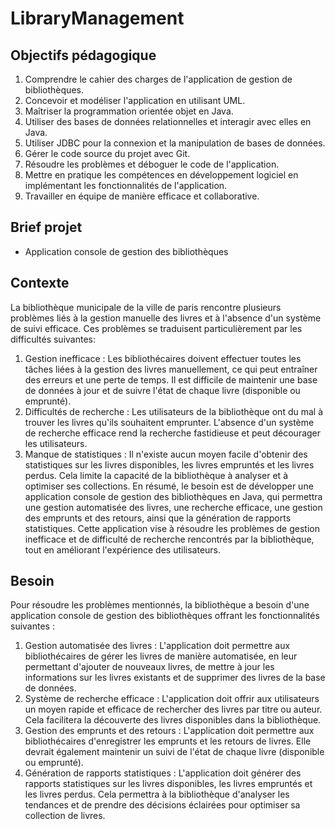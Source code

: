 # LibraryManagement
## Objectifs pédagogique

1. Comprendre le cahier des charges de l'application de gestion de bibliothèques.
2. Concevoir et modéliser l'application en utilisant UML.
3. Maîtriser la programmation orientée objet en Java.
4. Utiliser des bases de données relationnelles et interagir avec elles en Java.
5. Utiliser JDBC pour la connexion et la manipulation de bases de données.
6. Gérer le code source du projet avec Git.
7. Résoudre les problèmes et déboguer le code de l'application.
8. Mettre en pratique les compétences en développement logiciel en implémentant les fonctionnalités de l'application.
9. Travailler en équipe de manière efficace et collaborative.

## Brief projet
- Application console de gestion des bibliothèques

## Contexte
La bibliothèque municipale de la ville de paris rencontre plusieurs problèmes liés à la gestion manuelle des livres et à l'absence d'un système de suivi efficace. Ces problèmes se traduisent  particulièrement par les difficultés suivantes:
1. Gestion inefficace : Les bibliothécaires doivent effectuer toutes les tâches liées à la gestion des livres manuellement, ce qui peut entraîner des erreurs et une perte de temps. Il est difficile de maintenir une base de données à jour et de suivre l'état de chaque livre (disponible ou emprunté).
2. Difficultés de recherche : Les utilisateurs de la bibliothèque ont du mal à trouver les livres qu'ils souhaitent emprunter. L'absence d'un système de recherche efficace rend la recherche fastidieuse et peut décourager les utilisateurs.
3. Manque de statistiques : Il n'existe aucun moyen facile d'obtenir des statistiques sur les livres disponibles, les livres empruntés et les livres perdus. Cela limite la capacité de la bibliothèque à analyser et à optimiser ses collections.
En résumé, le besoin est de développer une application console de gestion des bibliothèques en Java, qui permettra une gestion automatisée des livres, une recherche efficace, une gestion des emprunts et des retours, ainsi que la génération de rapports statistiques. Cette application vise à résoudre les problèmes de gestion inefficace et de difficulté de recherche rencontrés par la bibliothèque, tout en améliorant l'expérience des utilisateurs.

## Besoin
Pour résoudre les problèmes mentionnés, la bibliothèque a besoin d'une application console de gestion des bibliothèques offrant les fonctionnalités suivantes :
1. Gestion automatisée des livres : L'application doit permettre aux bibliothécaires de gérer les livres de manière automatisée, en leur permettant d'ajouter de nouveaux livres, de mettre à jour les informations sur les livres existants et de supprimer des livres de la base de données.
2. Système de recherche efficace : L'application doit offrir aux utilisateurs un moyen rapide et efficace de rechercher des livres par titre ou auteur. Cela facilitera la découverte des livres disponibles dans la bibliothèque.
3. Gestion des emprunts et des retours : L'application doit permettre aux bibliothécaires d'enregistrer les emprunts et les retours de livres. Elle devrait également maintenir un suivi de l'état de chaque livre (disponible ou emprunté).
4. Génération de rapports statistiques : L'application doit générer des rapports statistiques sur les livres disponibles, les livres empruntés et les livres perdus. Cela permettra à la bibliothèque d'analyser les tendances et de prendre des décisions éclairées pour optimiser sa collection de livres.

